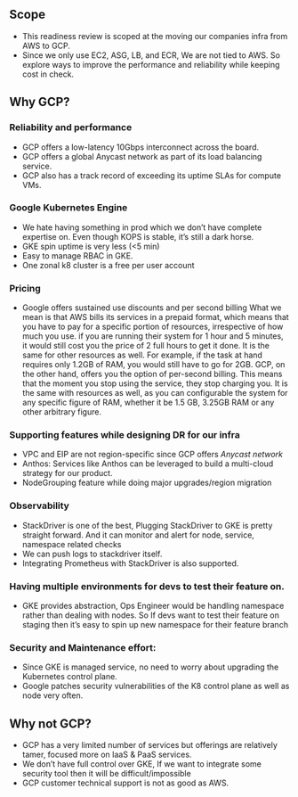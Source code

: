 ## Scope
- This readiness review is scoped at the moving our companies infra from AWS to GCP.
- Since we only use EC2, ASG, LB, and ECR, We are not tied to AWS. So explore ways to improve the performance and reliability while keeping cost in check. 

## Why GCP?
### Reliability and performance
- GCP offers a low-latency 10Gbps interconnect across the board.
- GCP offers a global Anycast network as part of its load balancing service.
- GCP also has a track record of exceeding its uptime SLAs for compute VMs.
### Google Kubernetes Engine
- We hate having something in prod which we don’t have complete expertise on. Even though KOPS is stable, it’s still a dark horse.
- GKE spin uptime is very less (<5 min)
- Easy to manage RBAC in GKE.
- One zonal k8 cluster is a free per user account 
### Pricing
- Google offers sustained use discounts and per second billing
     What we mean is that AWS bills its services in a prepaid format, which means that you have to pay for a specific portion of resources, irrespective of how much you use. if you are running their system for 1 hour and 5 minutes, it would still cost you the price of 2 full hours to get it done. It is the same for other resources as well. For example, if the task at hand requires only 1.2GB of RAM, you would still have to go for 2GB.
     GCP, on the other hand, offers you the option of per-second billing. This means that the moment you stop using the service, they stop charging you. It is the same with resources as well, as you can configurable the system for any specific figure of RAM, whether it be 1.5 GB, 3.25GB RAM or any other arbitrary figure.
### Supporting features while designing DR for our infra
- VPC and EIP are not region-specific since GCP offers _Anycast network_
- Anthos: Services like Anthos can be leveraged to build a multi-cloud strategy for our product.
- NodeGrouping feature while doing major upgrades/region migration
### Observability
- StackDriver is one of the best, Plugging StackDriver to GKE is pretty straight forward. And it can monitor and alert for node, service, namespace related checks
- We can push logs to stackdriver itself.
- Integrating Prometheus with StackDriver is also supported.
### Having multiple environments for devs to test their feature on.
- GKE provides abstraction, Ops Engineer would be handling namespace rather than dealing with nodes. So If devs want to test their feature on staging then it’s easy to spin up new namespace for their feature branch
### Security and Maintenance effort:
- Since GKE is managed service, no need to worry about upgrading the Kubernetes control plane.
- Google patches security vulnerabilities of the K8 control plane as well as node very often.

## Why not GCP?
- GCP has a very limited number of services but offerings are relatively tamer, focused more on IaaS & PaaS services.
- We don’t have full control over GKE, If we want to integrate some security tool then it will be difficult/impossible
- GCP customer technical support is not as good as AWS. 
